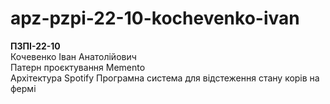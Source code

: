 # apz-pzpi-22-10-kochevenko-ivan  
**ПЗПІ-22-10**  
Кочевенко Іван Анатолійович  
Патерн проєктування Memento  
Архітектура Spotify 
Програмна система для відстеження стану корів на фермі
